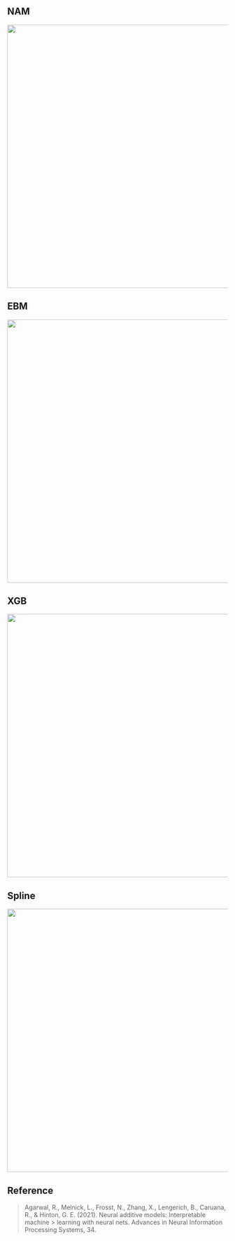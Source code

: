 ## NAM

<img src=https://user-images.githubusercontent.com/42652705/173630643-1a0aa804-83ae-4c2a-832b-58c5abc7d66e.png width="600">


## EBM

<img src=https://user-images.githubusercontent.com/42652705/173630390-811a6580-59f2-4e33-bd88-c8e527ae7e95.png width="600">

## XGB

<img src=https://user-images.githubusercontent.com/42652705/173631133-384c2175-fde8-4f75-a856-a79ef5e9b28e.png width="600">

## Spline

<img src=https://user-images.githubusercontent.com/42652705/173635130-5121d4ff-74ff-40d7-a616-dc2a1d409414.png width="600">


## Reference

> Agarwal, R., Melnick, L., Frosst, N., Zhang, X., Lengerich, B., Caruana,
> R., & Hinton, G. E. (2021). Neural additive models: Interpretable machine > learning with neural nets. Advances in Neural Information Processing
> Systems, 34.
